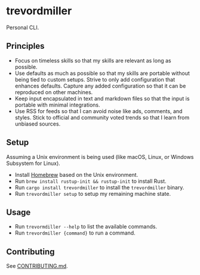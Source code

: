 # trevordmiller

Personal CLI.

## Principles

- Focus on timeless skills so that my skills are relevant as long as possible.
- Use defaults as much as possible so that my skills are portable without being tied to custom setups. Strive to only add configuration that enhances defaults. Capture any added configuration so that it can be reproduced on other machines. 
- Keep input encapsulated in text and markdown files so that the input is portable with minimal integrations.
- Use RSS for feeds so that I can avoid noise like ads, comments, and styles. Stick to official and community voted trends so that I learn from unbiased sources.

## Setup

Assuming a Unix environment is being used (like macOS, Linux, or Windows Subsystem for Linux).

- Install [Homebrew](https://brew.sh) based on the Unix environment.
- Run `brew install rustup-init && rustup-init` to install Rust.
- Run `cargo install trevordmiller` to install the `trevordmiller` binary.
- Run `trevordmiller setup` to setup my remaining machine state.

## Usage

- Run `trevormdiller --help` to list the available commands.
- Run `trevordmiller {command}` to run a command.

## Contributing

See [CONTRIBUTING.md](./CONTRIBUTING.md).
